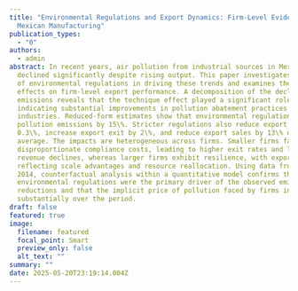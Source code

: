 ```yaml
---
title: "Environmental Regulations and Export Dynamics: Firm-Level Evidence from
  Mexican Manufacturing"
publication_types:
  - "0"
authors:
  - admin
abstract: In recent years, air pollution from industrial sources in Mexico has
  declined significantly despite rising output. This paper investigates the role
  of environmental regulations in driving these trends and examines their
  effects on firm-level export performance. A decomposition of the decline in
  emissions reveals that the technique effect played a significant role,
  indicating substantial improvements in pollution abatement practices within
  industries. Reduced-form estimates show that environmental regulations lowered
  pollution emissions by 15\%. Stricter regulations also reduce export entry by
  0.3\%, increase export exit by 2\%, and reduce export sales by 13\% on
  average. The impacts are heterogeneous across firms. Smaller firms face
  disproportionate compliance costs, leading to higher exit rates and larger
  revenue declines, whereas larger firms exhibit resilience, with export growth
  reflecting scale advantages and resource reallocation. Using data from 2005 to
  2014, counterfactual analysis within a quantitative model confirms that
  environmental regulations were the primary driver of the observed emission
  reductions and that the implicit price of pollution faced by firms increased
  substantially over the period.
draft: false
featured: true
image:
  filename: featured
  focal_point: Smart
  preview_only: false
  alt_text: ""
summary: ""
date: 2025-05-20T23:19:14.004Z
---
```

